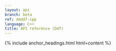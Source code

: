 ```yaml
---
layout: api
branch: beta
ref: dmddf-cpp
language: C++
title: API reference (Ddf)
---
```

{% include anchor_headings.html html=content %}